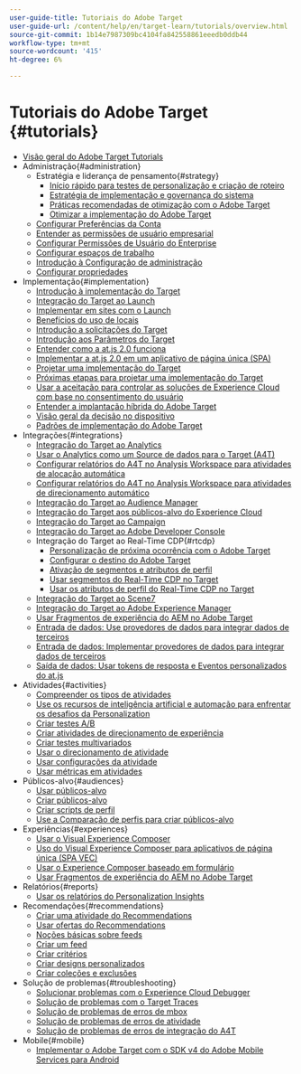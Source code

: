 ```yaml
---
user-guide-title: Tutoriais do Adobe Target
user-guide-url: /content/help/en/target-learn/tutorials/overview.html
source-git-commit: 1b14e7987309bc4104fa842558861eeedb0ddb44
workflow-type: tm+mt
source-wordcount: '415'
ht-degree: 6%

---
```



# Tutoriais do Adobe Target  {#tutorials}

+ [Visão geral do Adobe Target Tutorials](../overview.md)
+ Administração{#administration}
   + Estratégia e liderança de pensamento{#strategy}
      + [Início rápido para testes de personalização e criação de roteiro](../strategy/create-personalization-roadmap-testing-plan.md)
      + [Estratégia de implementação e governança do sistema](../dev101/1-1-implementation-strategy-sys-governance.md)
      + [Práticas recomendadas de otimização com o Adobe Target](../strategy/target-best-practices-for-optimization.md)
      + [Otimizar a implementação do Adobe Target](../strategy/optimize-your-target-implementation.md)
   + [Configurar Preferências da Conta](../administration/set-up-account-preferences.md)
   + [Entender as permissões de usuário empresarial](../administration/understanding-enterprise-user-permissions.md)
   + [Configurar Permissões de Usuário do Enterprise](../dev101/1-2-configure-ent-user-permissions.md)
   + [Configurar espaços de trabalho](../administration/set-up-workspaces.md)
   + [Introdução à Configuração de administração](../dev101/1-3-intro-to-admin-setup.md)
   + [Configurar propriedades](../administration/set-up-properties.md)
+ Implementação{#implementation}
   + [Introdução à implementação do Target](../dev101/2-1-intro-to-target-implementation.md)
   + [Integração do Target ao Launch](../dev101/3-1-target-launch.md)
   + [Implementar em sites com o Launch](https://experienceleague.adobe.com/docs/launch-learn/implementing-in-websites-with-launch/index.html?lang=en)
   + [Benefícios do uso de locais](../dev101/2-2-benefits-of-locations.md)
   + [Introdução a solicitações do Target](../dev101/2-3-intro-to-target-requests.md)
   + [Introdução aos Parâmetros do Target](../dev101/2-4-intro-to-target-params.md)
   + [Entender como a at.js 2.0 funciona](../implementation/understanding-how-atjs-20-works.md)
   + [Implementar a at.js 2.0 em um aplicativo de página única (SPA)](../implementation/implement-atjs-20-in-a-single-page-application.md)
   + [Projetar uma implementação do Target](../dev101/2-5-design-target-implementation.md)
   + [Próximas etapas para projetar uma implementação do Target](../dev101/2-6-next-steps-design-target-implementation.md)
   + [Usar a aceitação para controlar as soluções de Experience Cloud com base no consentimento do usuário](https://experienceleague.adobe.com/docs/id-service/using/implementation/opt-in-service/use-opt-in-to-control-experience-cloud-activities-based-on-user-consent.html?lang=en)
   + [Entender a implantação híbrida do Adobe Target](../implementation/hybrid-deployment.md)
   + [Visão geral da decisão no dispositivo](../implementation/on-device-decisioning-overview.md)
   + [Padrões de implementação do Adobe Target](../implementation/implementation-patterns-for-adobe-target.md)
+ Integrações{#integrations}
   + [Integração do Target ao Analytics](../dev101/3-2-target-analytics.md)
   + [Usar o Analytics como um Source de dados para o Target (A4T)](../integrations/use-analytics-as-a-data-source-a4t.md)
   + [Configurar relatórios do A4T no Analysis Workspace para atividades de alocação automática](../integrations/set-up-a4t-reports-in-analysis-workspace-for-auto-allocate-activities.md)
   + [Configurar relatórios do A4T no Analysis Workspace para atividades de direcionamento automático](../integrations/set-up-a4t-reports-in-analysis-workspace-for-auto-target-activities.md)
   + [Integração do Target ao Audience Manager](../dev101/3-3-target-dmp.md)
   + [Integração do Target aos públicos-alvo do Experience Cloud](../dev101/3-4-target-exc-audiences.md)
   + [Integração do Target ao Campaign](../dev101/3-6-target-campaign.md)
   + [Integração do Target ao Adobe Developer Console](../dev101/3-7-target-io.md)
   + Integração do Target ao Real-Time CDP{#rtcdp}
      + [Personalização de próxima ocorrência com o Adobe Target](../integrations/rtcdp/next-hit-personalization.md)
      + [Configurar o destino do Adobe Target](../integrations/rtcdp/configure-the-target-destination.md)
      + [Ativação de segmentos e atributos de perfil](../integrations/rtcdp/activate-segments-and-profile-attributes.md)
      + [Usar segmentos do Real-Time CDP no Target](../integrations/rtcdp/use-rtcdp-segments-in-target.md)
      + [Usar os atributos de perfil do Real-Time CDP no Target](../integrations/rtcdp/use-rtcdp-profile-attributes-in-target.md)
   + [Integração do Target ao Scene7](../dev101/3-8-target-scene7.md)
   + [Integração do Target ao Adobe Experience Manager](../dev101/3-5-target-aem.md)
   + [Usar Fragmentos de experiência do AEM no Adobe Target](https://helpx.adobe.com/experience-manager/kt/sites/using/experience-fragment-target-offer-feature-video-use.html)
   + [Entrada de dados: Use provedores de dados para integrar dados de terceiros](../integrations/use-data-providers-to-integrate-third-party-data.md)
   + [Entrada de dados: Implementar provedores de dados para integrar dados de terceiros](../integrations/implement-data-providers-to-integrate-third-party-data.md)
   + [Saída de dados: Usar tokens de resposta e Eventos personalizados do at.js](../integrations/use-response-tokens-and-atjs-custom-events.md)
+ Atividades{#activities}
   + [Compreender os tipos de atividades](../activities/understanding-the-types-of-activities.md)
   + [Use os recursos de inteligência artificial e automação para enfrentar os desafios da Personalization](../activities/use-the-artificial-intelligence-and-automation-capabilities-to-meet-the-challenges-of-personalization.md)
   + [Criar testes A/B](../activities/create-ab-tests.md)
   + [Criar atividades de direcionamento de experiência](../activities/create-experience-targeting-activities.md)
   + [Criar testes multivariados](../activities/create-multivariate-tests.md)
   + [Usar o direcionamento de atividade](../activities/use-activity-targeting.md)
   + [Usar configurações da atividade](../activities/use-activity-settings.md)
   + [Usar métricas em atividades](../activities/use-metrics-in-activities.md)
+ Públicos-alvo{#audiences}
   + [Usar públicos-alvo](../audiences/use-audiences.md)
   + [Criar públicos-alvo](../audiences/create-audiences.md)
   + [Criar scripts de perfil](../audiences/create-profile-scripts.md)
   + [Use a Comparação de perfis para criar públicos-alvo](../audiences/use-profile-comparison-to-build-audiences.md)
+ Experiências{#experiences}
   + [Usar o Visual Experience Composer](../experiences/use-the-visual-experience-composer.md)
   + [Uso do Visual Experience Composer para aplicativos de página única (SPA VEC)](../experiences/use-the-visual-experience-composer-for-single-page-applications.md)
   + [Usar o Experience Composer baseado em formulário](../experiences/use-the-form-based-experience-composer.md)
   + [Usar Fragmentos de experiência do AEM no Adobe Target](https://helpx.adobe.com/experience-manager/kt/sites/using/experience-fragment-target-offer-feature-video-use.html)
+ Relatórios{#reports}
   + [Usar os relatórios do Personalization Insights](../reports/use-the-personalization-insights-reports.md)
+ Recomendações{#recommendations}
   + [Criar uma atividade do Recommendations](../recommendations/create-a-recommendations-activity.md)
   + [Usar ofertas do Recommendations](../recommendations/use-recommendations-offers.md)
   + [Noções básicas sobre feeds](../recommendations/understanding-feeds.md)
   + [Criar um feed](../recommendations/create-a-feed.md)
   + [Criar critérios](../recommendations/create-criteria.md)
   + [Criar designs personalizados](../recommendations/create-custom-designs.md)
   + [Criar coleções e exclusões](../recommendations/create-collections-and-exclusions.md)
+ Solução de problemas{#troubleshooting}
   + [Solucionar problemas com o Experience Cloud Debugger](../troubleshooting/troubleshoot-with-the-experience-cloud-debugger.md)
   + [Solução de problemas com o Target Traces](../troubleshooting/troubleshoot-with-target-traces.md)
   + [Solução de problemas de erros de mbox](../dev101/4-1-troubleshoot-mbox-errors.md)
   + [Solução de problemas de erros de atividade](../dev101/4-2-troubleshoot-activity-errors.md)
   + [Solução de problemas de erros de integração do A4T](../dev101/4-3-troubleshoot-integration-errors.md)
+ Mobile{#mobile}
   + [Implementar o Adobe Target com o SDK v4 do Adobe Mobile Services para Android](../mobile-v4/overview.md)
